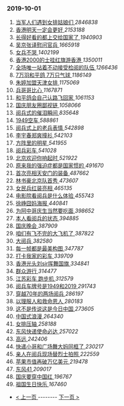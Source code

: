 ### 2019-10-01 
1. [ 当军人们遇到女排姑娘们 ](https://s.weibo.com/weibo?q=%23%E5%BD%93%E5%86%9B%E4%BA%BA%E4%BB%AC%E9%81%87%E5%88%B0%E5%A5%B3%E6%8E%92%E5%A7%91%E5%A8%98%E4%BB%AC%23&Refer=top) *2846838*
1. [ 香港明天一定会更好 ](https://s.weibo.com/weibo?q=%23%E9%A6%99%E6%B8%AF%E6%98%8E%E5%A4%A9%E4%B8%80%E5%AE%9A%E4%BC%9A%E6%9B%B4%E5%A5%BD%23&Refer=top) *2153188*
1. [ 长得好看的都上交给国家了 ](https://s.weibo.com/weibo?q=%23%E9%95%BF%E5%BE%97%E5%A5%BD%E7%9C%8B%E7%9A%84%E9%83%BD%E4%B8%8A%E4%BA%A4%E7%BB%99%E5%9B%BD%E5%AE%B6%E4%BA%86%23&Refer=top) *1940903*
1. [ 吴京张译慰问官兵 ](https://s.weibo.com/weibo?q=%23%E5%90%B4%E4%BA%AC%E5%BC%A0%E8%AF%91%E6%85%B0%E9%97%AE%E5%AE%98%E5%85%B5%23&Refer=top) *1665918*
1. [ 女兵不哭 ](https://s.weibo.com/weibo?q=%23%E5%A5%B3%E5%85%B5%E4%B8%8D%E5%93%AD%23&Refer=top) *1402199*
1. [ 香港2000的士挂红旗游香港 ](https://s.weibo.com/weibo?q=%23%E9%A6%99%E6%B8%AF2000%E7%9A%84%E5%A3%AB%E6%8C%82%E7%BA%A2%E6%97%97%E6%B8%B8%E9%A6%99%E6%B8%AF%23&Refer=top) *1350011*
1. [ 全场唯一站着不动接受检阅的队伍 ](https://s.weibo.com/weibo?q=%23%E5%85%A8%E5%9C%BA%E5%94%AF%E4%B8%80%E7%AB%99%E7%9D%80%E4%B8%8D%E5%8A%A8%E6%8E%A5%E5%8F%97%E6%A3%80%E9%98%85%E7%9A%84%E9%98%9F%E4%BC%8D%23&Refer=top) *1266436*
1. [ 7万羽和平鸽 7万只气球 ](https://s.weibo.com/weibo?q=7%E4%B8%87%E7%BE%BD%E5%92%8C%E5%B9%B3%E9%B8%BD%207%E4%B8%87%E5%8F%AA%E6%B0%94%E7%90%83&Refer=top) *1186149*
1. [ 朱婷加盟天津女排 ](https://s.weibo.com/weibo?q=%23%E6%9C%B1%E5%A9%B7%E5%8A%A0%E7%9B%9F%E5%A4%A9%E6%B4%A5%E5%A5%B3%E6%8E%92%23&Refer=top) *1175069*
1. [ 兵哥哥比心 ](https://s.weibo.com/weibo?q=%23%E5%85%B5%E5%93%A5%E5%93%A5%E6%AF%94%E5%BF%83%23&Refer=top) *1167871*
1. [ 和平鸽会自己认路飞回家 ](https://s.weibo.com/weibo?q=%E5%92%8C%E5%B9%B3%E9%B8%BD%E4%BC%9A%E8%87%AA%E5%B7%B1%E8%AE%A4%E8%B7%AF%E9%A3%9E%E5%9B%9E%E5%AE%B6&Refer=top) *1061153*
1. [ 国庆朋友圈鄙视链 ](https://s.weibo.com/weibo?q=%23%E5%9B%BD%E5%BA%86%E6%9C%8B%E5%8F%8B%E5%9C%88%E9%84%99%E8%A7%86%E9%93%BE%23&Refer=top) *1058066*
1. [ 阅兵式的催泪瞬间 ](https://s.weibo.com/weibo?q=%23%E9%98%85%E5%85%B5%E5%BC%8F%E7%9A%84%E5%82%AC%E6%B3%AA%E7%9E%AC%E9%97%B4%23&Refer=top) *835648*
1. [ 1949空车 ](https://s.weibo.com/weibo?q=%231949%E7%A9%BA%E8%BD%A6%23&Refer=top) *588861*
1. [ 阅兵式上的老兵表情 ](https://s.weibo.com/weibo?q=%23%E9%98%85%E5%85%B5%E5%BC%8F%E4%B8%8A%E7%9A%84%E8%80%81%E5%85%B5%E8%A1%A8%E6%83%85%23&Refer=top) *542898*
1. [ 李宇春郑爽撞衫 ](https://s.weibo.com/weibo?q=%23%E6%9D%8E%E5%AE%87%E6%98%A5%E9%83%91%E7%88%BD%E6%92%9E%E8%A1%AB%23&Refer=top) *542103*
1. [ 方阵里的明星 ](https://s.weibo.com/weibo?q=%23%E6%96%B9%E9%98%B5%E9%87%8C%E7%9A%84%E6%98%8E%E6%98%9F%23&Refer=top) *541955*
1. [ 阅兵彩车 ](https://s.weibo.com/weibo?q=%E9%98%85%E5%85%B5%E5%BD%A9%E8%BD%A6&Refer=top) *541028*
1. [ 北京欢迎你响起时 ](https://s.weibo.com/weibo?q=%23%E5%8C%97%E4%BA%AC%E6%AC%A2%E8%BF%8E%E4%BD%A0%E5%93%8D%E8%B5%B7%E6%97%B6%23&Refer=top) *521922*
1. [ 原来我的强迫症都是国家惯的 ](https://s.weibo.com/weibo?q=%23%E5%8E%9F%E6%9D%A5%E6%88%91%E7%9A%84%E5%BC%BA%E8%BF%AB%E7%97%87%E9%83%BD%E6%98%AF%E5%9B%BD%E5%AE%B6%E6%83%AF%E7%9A%84%23&Refer=top) *491670*
1. [ 首次亮相天安门的装备 ](https://s.weibo.com/weibo?q=%E9%A6%96%E6%AC%A1%E4%BA%AE%E7%9B%B8%E5%A4%A9%E5%AE%89%E9%97%A8%E7%9A%84%E8%A3%85%E5%A4%87&Refer=top) *487662*
1. [ 林书豪北京队首秀 ](https://s.weibo.com/weibo?q=%E6%9E%97%E4%B9%A6%E8%B1%AA%E5%8C%97%E4%BA%AC%E9%98%9F%E9%A6%96%E7%A7%80&Refer=top) *473607*
1. [ 女民兵红装亮相 ](https://s.weibo.com/weibo?q=%E5%A5%B3%E6%B0%91%E5%85%B5%E7%BA%A2%E8%A3%85%E4%BA%AE%E7%9B%B8&Refer=top) *465135*
1. [ 电影院看阅兵是什么体验 ](https://s.weibo.com/weibo?q=%23%E7%94%B5%E5%BD%B1%E9%99%A2%E7%9C%8B%E9%98%85%E5%85%B5%E6%98%AF%E4%BB%80%E4%B9%88%E4%BD%93%E9%AA%8C%23&Refer=top) *455743*
1. [ 徐峥囧妈海报 ](https://s.weibo.com/weibo?q=%23%E5%BE%90%E5%B3%A5%E5%9B%A7%E5%A6%88%E6%B5%B7%E6%8A%A5%23&Refer=top) *440841*
1. [ 为阿中哥庆生当然要吃面 ](https://s.weibo.com/weibo?q=%23%E4%B8%BA%E9%98%BF%E4%B8%AD%E5%93%A5%E5%BA%86%E7%94%9F%E5%BD%93%E7%84%B6%E8%A6%81%E5%90%83%E9%9D%A2%23&Refer=top) *398652*
1. [ 本人看阅兵的状态 ](https://s.weibo.com/weibo?q=%23%E6%9C%AC%E4%BA%BA%E7%9C%8B%E9%98%85%E5%85%B5%E7%9A%84%E7%8A%B6%E6%80%81%23&Refer=top) *394885*
1. [ 国庆晚会 ](https://s.weibo.com/weibo?q=%E5%9B%BD%E5%BA%86%E6%99%9A%E4%BC%9A&Refer=top) *387909*
1. [ 咱们有飞不完的大飞机了 ](https://s.weibo.com/weibo?q=%23%E5%92%B1%E4%BB%AC%E6%9C%89%E9%A3%9E%E4%B8%8D%E5%AE%8C%E7%9A%84%E5%A4%A7%E9%A3%9E%E6%9C%BA%E4%BA%86%23&Refer=top) *387822*
1. [ 大阅兵 ](https://s.weibo.com/weibo?q=%E5%A4%A7%E9%98%85%E5%85%B5&Refer=top) *382580*
1. [ 每一帧都是最美构图 ](https://s.weibo.com/weibo?q=%23%E6%AF%8F%E4%B8%80%E5%B8%A7%E9%83%BD%E6%98%AF%E6%9C%80%E7%BE%8E%E6%9E%84%E5%9B%BE%23&Refer=top) *347787*
1. [ 打卡我家的彩车 ](https://s.weibo.com/weibo?q=%23%E6%89%93%E5%8D%A1%E6%88%91%E5%AE%B6%E7%9A%84%E5%BD%A9%E8%BD%A6%23&Refer=top) *339709*
1. [ 香港光头刘sir挥舞国旗 ](https://s.weibo.com/weibo?q=%23%E9%A6%99%E6%B8%AF%E5%85%89%E5%A4%B4%E5%88%98sir%E6%8C%A5%E8%88%9E%E5%9B%BD%E6%97%97%23&Refer=top) *334841*
1. [ 群众游行 ](https://s.weibo.com/weibo?q=%E7%BE%A4%E4%BC%97%E6%B8%B8%E8%A1%8C&Refer=top) *314477*
1. [ 江苏彩车 跑步机 ](https://s.weibo.com/weibo?q=%E6%B1%9F%E8%8B%8F%E5%BD%A9%E8%BD%A6%20%E8%B7%91%E6%AD%A5%E6%9C%BA&Refer=top) *312579*
1. [ 阅兵车牌号是1949和2019 ](https://s.weibo.com/weibo?q=%23%E9%98%85%E5%85%B5%E8%BD%A6%E7%89%8C%E5%8F%B7%E6%98%AF1949%E5%92%8C2019%23&Refer=top) *291743*
1. [ 穿越70年的两场阅兵 ](https://s.weibo.com/weibo?q=%23%E7%A9%BF%E8%B6%8A70%E5%B9%B4%E7%9A%84%E4%B8%A4%E5%9C%BA%E9%98%85%E5%85%B5%23&Refer=top) *286197*
1. [ 以理服人和救命恩人 ](https://s.weibo.com/weibo?q=%23%E4%BB%A5%E7%90%86%E6%9C%8D%E4%BA%BA%E5%92%8C%E6%95%91%E5%91%BD%E6%81%A9%E4%BA%BA%23&Refer=top) *280183*
1. [ 这不是传说这是今日中国 ](https://s.weibo.com/weibo?q=%23%E8%BF%99%E4%B8%8D%E6%98%AF%E4%BC%A0%E8%AF%B4%E8%BF%99%E6%98%AF%E4%BB%8A%E6%97%A5%E4%B8%AD%E5%9B%BD%23&Refer=top) *273605*
1. [ 中国式浪漫 ](https://s.weibo.com/weibo?q=%23%E4%B8%AD%E5%9B%BD%E5%BC%8F%E6%B5%AA%E6%BC%AB%23&Refer=top) *264340*
1. [ 女排压轴 ](https://s.weibo.com/weibo?q=%23%E5%A5%B3%E6%8E%92%E5%8E%8B%E8%BD%B4%23&Refer=top) *258188*
1. [ 东风快递使命必达 ](https://s.weibo.com/weibo?q=%E4%B8%9C%E9%A3%8E%E5%BF%AB%E9%80%92%E4%BD%BF%E5%91%BD%E5%BF%85%E8%BE%BE&Refer=top) *257022*
1. [ 高远 ](https://s.weibo.com/weibo?q=%23%E9%AB%98%E8%BF%9C%23&Refer=top) *242406*
1. [ 快递小哥和广场舞大妈同框了 ](https://s.weibo.com/weibo?q=%23%E5%BF%AB%E9%80%92%E5%B0%8F%E5%93%A5%E5%92%8C%E5%B9%BF%E5%9C%BA%E8%88%9E%E5%A4%A7%E5%A6%88%E5%90%8C%E6%A1%86%E4%BA%86%23&Refer=top) *230217*
1. [ 亲人在阅兵现场替烈士拍照 ](https://s.weibo.com/weibo?q=%23%E4%BA%B2%E4%BA%BA%E5%9C%A8%E9%98%85%E5%85%B5%E7%8E%B0%E5%9C%BA%E6%9B%BF%E7%83%88%E5%A3%AB%E6%8B%8D%E7%85%A7%23&Refer=top) *222559*
1. [ 苹果市值再破万亿美元 ](https://s.weibo.com/weibo?q=%23%E8%8B%B9%E6%9E%9C%E5%B8%82%E5%80%BC%E5%86%8D%E7%A0%B4%E4%B8%87%E4%BA%BF%E7%BE%8E%E5%85%83%23&Refer=top) *219478*
1. [ 东风41 ](https://s.weibo.com/weibo?q=%E4%B8%9C%E9%A3%8E41&Refer=top) *209017*
1. [ 国庆要穿中国红 ](https://s.weibo.com/weibo?q=%23%E5%9B%BD%E5%BA%86%E8%A6%81%E7%A9%BF%E4%B8%AD%E5%9B%BD%E7%BA%A2%23&Refer=top) *196767*
1. [ 祖国生日快乐 ](https://s.weibo.com/weibo?q=%23%E7%A5%96%E5%9B%BD%E7%94%9F%E6%97%A5%E5%BF%AB%E4%B9%90%23&Refer=top) *167460* 

- [ < 上一页 ](https://github.com/able8/weibo-hot-record/blob/master/2019-09-30.md) -------- [ 下一页 > ](https://github.com/able8/weibo-hot-record/blob/master/2019-10-02.md)